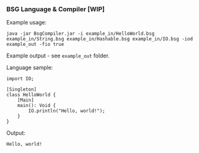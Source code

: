 ### BSG Language & Compiler [WIP]

Example usage:
```
java -jar BsgCompiler.jar -i example_in/HelloWorld.bsg example_in/String.bsg example_in/Hashable.bsg example_in/IO.bsg -iod example_out -fio true
```

Example output - see `example_out` folder.

Language sample:
```
import IO;

[Singleton]
class HelloWorld {
    [Main]
    main(): Void {
        IO.println("Hello, world!");
    }
}
```

Output:
```
Hello, world!
```
